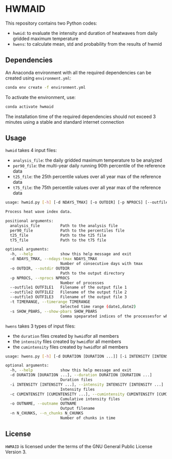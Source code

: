 # HWMAID

This repository contains two Python codes:
- `hwmid`: to evaluate the intensity and duration of heatwaves from daily gridded maximum temperature
- `hwens`: to calculate mean, std and probability from the results of hwmid

## Dependencies

An Anaconda environment with all the required dependencies can be created using `environment.yml`:
```bash
conda env create -f environment.yml
```
To activate the environment, use:
```bash
conda activate hwmaid
```

The installation time of the required dependencies should not exceed 3 minutes using a stable and standard internet connection

## Usage

`hwmid` takes 4 input files:
- `analysis_file`: the daily gridded maximum temperature to be analyzed
- `per90_file`: the multi-year daily running 90th percentile of the reference data
- `t25_file`: the 25th percentile values over all year max of the reference data
- `t75_file`: the 75th percentile values over all year max of the reference data

```bash
usage: hwmid.py [-h] [-d NDAYS_TMAX] [-o OUTDIR] [-p NPROCS] [--outfile1 OUTFILE1] [--outfile2 OUTFILE2] [--outfile3 OUTFILE3] [-t TIMERANGE] [-s SHOW_PBARS] analysis_file per90_file t25_file t75_file

Process heat wave index data.

positional arguments:
  analysis_file         Path to the analysis file
  per90_file            Path to the percentiles file
  t25_file              Path to the t25 file
  t75_file              Path to the t75 file

optional arguments:
  -h, --help            show this help message and exit
  -d NDAYS_TMAX, --ndays-tmax NDAYS_TMAX
                        Number of consecutive days with tmax
  -o OUTDIR, --outdir OUTDIR
                        Path to the output directory
  -p NPROCS, --nprocs NPROCS
                        Number of processes
  --outfile1 OUTFILE1   Filename of the output file 1
  --outfile2 OUTFILE2   Filename of the output file 2
  --outfile3 OUTFILE3   Filename of the output file 3
  -t TIMERANGE, --timerange TIMERANGE
                        Selected time range (date1,date2)
  -s SHOW_PBARS, --show-pbars SHOW_PBARS
                        Comma speparated indices of the processesfor which progress bars have to be shown
```

`hwens` takes 3 types of input files:
- the `duration` files created by `hwmid`for all members
- the `intensity` files created by `hwmid`for all members
- the `cumintensity` files created by `hwmid`for all members

```bash
usage: hwens.py [-h] [-d DURATION [DURATION ...]] [-i INTENSITY [INTENSITY ...]] [-c CUMINTENSITY [CUMINTENSITY ...]] [-o OUTNAME] [-n N_CHUNKS]

optional arguments:
  -h, --help            show this help message and exit
  -d DURATION [DURATION ...], --duration DURATION [DURATION ...]
                        Duration files
  -i INTENSITY [INTENSITY ...], --intensity INTENSITY [INTENSITY ...]
                        Intensity files
  -c CUMINTENSITY [CUMINTENSITY ...], --cumintensity CUMINTENSITY [CUMINTENSITY ...]
                        Cumulative intensity files
  -o OUTNAME, --outname OUTNAME
                        Output filename
  -n N_CHUNKS, --n_chunks N_CHUNKS
                        Number of chunks in time
```

## License

`HWMAID` is licensed under the terms of the GNU General Public License Version 3.
